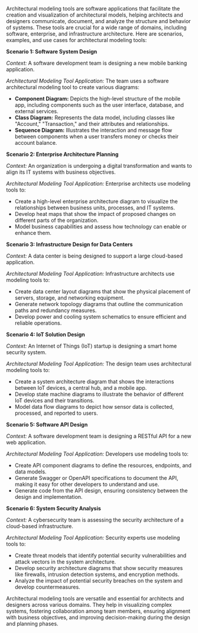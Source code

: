 Architectural modeling tools are software applications that facilitate the creation and visualization of architectural models, helping architects and designers communicate, document, and analyze the structure and behavior of systems. These tools are crucial for a wide range of domains, including software, enterprise, and infrastructure architecture. Here are scenarios, examples, and use cases for architectural modeling tools:

**Scenario 1: Software System Design**

_Context:_ A software development team is designing a new mobile banking application.

_Architectural Modeling Tool Application:_ The team uses a software architectural modeling tool to create various diagrams:

- **Component Diagram:** Depicts the high-level structure of the mobile app, including components such as the user interface, database, and external services.
- **Class Diagram:** Represents the data model, including classes like "Account," "Transaction," and their attributes and relationships.
- **Sequence Diagram:** Illustrates the interaction and message flow between components when a user transfers money or checks their account balance.

**Scenario 2: Enterprise Architecture Planning**

_Context:_ An organization is undergoing a digital transformation and wants to align its IT systems with business objectives.

_Architectural Modeling Tool Application:_ Enterprise architects use modeling tools to:

- Create a high-level enterprise architecture diagram to visualize the relationships between business units, processes, and IT systems.
- Develop heat maps that show the impact of proposed changes on different parts of the organization.
- Model business capabilities and assess how technology can enable or enhance them.

**Scenario 3: Infrastructure Design for Data Centers**

_Context:_ A data center is being designed to support a large cloud-based application.

_Architectural Modeling Tool Application:_ Infrastructure architects use modeling tools to:

- Create data center layout diagrams that show the physical placement of servers, storage, and networking equipment.
- Generate network topology diagrams that outline the communication paths and redundancy measures.
- Develop power and cooling system schematics to ensure efficient and reliable operations.

**Scenario 4: IoT Solution Design**

_Context:_ An Internet of Things (IoT) startup is designing a smart home security system.

_Architectural Modeling Tool Application:_ The design team uses architectural modeling tools to:

- Create a system architecture diagram that shows the interactions between IoT devices, a central hub, and a mobile app.
- Develop state machine diagrams to illustrate the behavior of different IoT devices and their transitions.
- Model data flow diagrams to depict how sensor data is collected, processed, and reported to users.

**Scenario 5: Software API Design**

_Context:_ A software development team is designing a RESTful API for a new web application.

_Architectural Modeling Tool Application:_ Developers use modeling tools to:

- Create API component diagrams to define the resources, endpoints, and data models.
- Generate Swagger or OpenAPI specifications to document the API, making it easy for other developers to understand and use.
- Generate code from the API design, ensuring consistency between the design and implementation.

**Scenario 6: System Security Analysis**

_Context:_ A cybersecurity team is assessing the security architecture of a cloud-based infrastructure.

_Architectural Modeling Tool Application:_ Security experts use modeling tools to:

- Create threat models that identify potential security vulnerabilities and attack vectors in the system architecture.
- Develop security architecture diagrams that show security measures like firewalls, intrusion detection systems, and encryption methods.
- Analyze the impact of potential security breaches on the system and develop countermeasures.

Architectural modeling tools are versatile and essential for architects and designers across various domains. They help in visualizing complex systems, fostering collaboration among team members, ensuring alignment with business objectives, and improving decision-making during the design and planning phases.